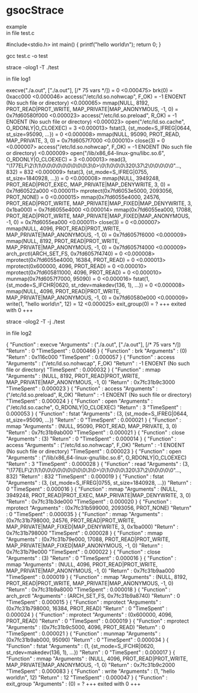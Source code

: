 # gsocStrace

example  
in file test.c

#include<stdio.h>
int main()
{
    printf("hello world\n");
    return 0;
}

gcc test.c -o test

strace -olog1 -T ./test

in file log1

execve("./a.out", ["./a.out"], [/* 75 vars */]) = 0 <0.000475>
brk(0)                                  = 0xacc000 <0.000046>
access("/etc/ld.so.nohwcap", F_OK)      = -1 ENOENT (No such file or directory) <0.000065>
mmap(NULL, 8192, PROT_READ|PROT_WRITE, MAP_PRIVATE|MAP_ANONYMOUS, -1, 0) = 0x7fd60580f000 <0.000023>
access("/etc/ld.so.preload", R_OK)      = -1 ENOENT (No such file or directory) <0.000023>
open("/etc/ld.so.cache", O_RDONLY|O_CLOEXEC) = 3 <0.000013>
fstat(3, {st_mode=S_IFREG|0644, st_size=95090, ...}) = 0 <0.000008>
mmap(NULL, 95090, PROT_READ, MAP_PRIVATE, 3, 0) = 0x7fd6057f7000 <0.000010>
close(3)                                = 0 <0.000007>
access("/etc/ld.so.nohwcap", F_OK)      = -1 ENOENT (No such file or directory) <0.000009>
open("/lib/x86_64-linux-gnu/libc.so.6", O_RDONLY|O_CLOEXEC) = 3 <0.000013>
read(3, "\177ELF\2\1\1\0\0\0\0\0\0\0\0\0\3\0>\0\1\0\0\0\320\37\2\0\0\0\0\0"..., 832) = 832 <0.000009>
fstat(3, {st_mode=S_IFREG|0755, st_size=1840928, ...}) = 0 <0.000008>
mmap(NULL, 3949248, PROT_READ|PROT_EXEC, MAP_PRIVATE|MAP_DENYWRITE, 3, 0) = 0x7fd60522a000 <0.000011>
mprotect(0x7fd6053e5000, 2093056, PROT_NONE) = 0 <0.000015>
mmap(0x7fd6055e4000, 24576, PROT_READ|PROT_WRITE, MAP_PRIVATE|MAP_FIXED|MAP_DENYWRITE, 3, 0x1ba000) = 0x7fd6055e4000 <0.000014>
mmap(0x7fd6055ea000, 17088, PROT_READ|PROT_WRITE, MAP_PRIVATE|MAP_FIXED|MAP_ANONYMOUS, -1, 0) = 0x7fd6055ea000 <0.000011>
close(3)                                = 0 <0.000007>
mmap(NULL, 4096, PROT_READ|PROT_WRITE, MAP_PRIVATE|MAP_ANONYMOUS, -1, 0) = 0x7fd6057f6000 <0.000009>
mmap(NULL, 8192, PROT_READ|PROT_WRITE, MAP_PRIVATE|MAP_ANONYMOUS, -1, 0) = 0x7fd6057f4000 <0.000009>
arch_prctl(ARCH_SET_FS, 0x7fd6057f4740) = 0 <0.000008>
mprotect(0x7fd6055e4000, 16384, PROT_READ) = 0 <0.000013>
mprotect(0x600000, 4096, PROT_READ)     = 0 <0.000010>
mprotect(0x7fd605811000, 4096, PROT_READ) = 0 <0.000010>
munmap(0x7fd6057f7000, 95090)           = 0 <0.000016>
fstat(1, {st_mode=S_IFCHR|0620, st_rdev=makedev(136, 1), ...}) = 0 <0.000008>
mmap(NULL, 4096, PROT_READ|PROT_WRITE, MAP_PRIVATE|MAP_ANONYMOUS, -1, 0) = 0x7fd60580e000 <0.000009>
write(1, "hello world\n", 12)           = 12 <0.000025>
exit_group(0)                           = ?
+++ exited with 0 +++


strace -olog2 -T -j ./test

in file log2 

{
  "Function" : execve
  "Arguments" : ("./a.out", ["./a.out"], [/* 75 vars */])
  "Return" : 0
  "TimeSpent" : 0.000466
}
{
  "Function" : brk
  "Arguments" : (0)
   "Return" : 0x116c000
  "TimeSpent" : 0.000057
}
{
  "Function" : access
  "Arguments" : ("/etc/ld.so.nohwcap", F_OK)
  "Return" : -1 ENOENT (No such file or directory)
  "TimeSpent" : 0.000032
}
{
  "Function" : mmap
  "Arguments" : (NULL, 8192, PROT_READ|PROT_WRITE, MAP_PRIVATE|MAP_ANONYMOUS, -1, 0)
  "Return" : 0x7fc31b9c3000
  "TimeSpent" : 0.000023
}
{
  "Function" : access
  "Arguments" : ("/etc/ld.so.preload", R_OK)
  "Return" : -1 ENOENT (No such file or directory)
  "TimeSpent" : 0.000024
}
{
  "Function" : open
  "Arguments" : ("/etc/ld.so.cache", O_RDONLY|O_CLOEXEC)
  "Return" : 3
  "TimeSpent" : 0.000053
}
{
  "Function" : fstat
  "Arguments" : (3, {st_mode=S_IFREG|0644, st_size=95090, ...})
  "Return" : 0
  "TimeSpent" : 0.000021
}
{
  "Function" : mmap
  "Arguments" : (NULL, 95090, PROT_READ, MAP_PRIVATE, 3, 0)
  "Return" : 0x7fc31b9ab000
  "TimeSpent" : 0.000021
}
{
  "Function" : close
  "Arguments" : (3)
  "Return" : 0
  "TimeSpent" : 0.000014
}
{
  "Function" : access
  "Arguments" : ("/etc/ld.so.nohwcap", F_OK)
  "Return" : -1 ENOENT (No such file or directory)
  "TimeSpent" : 0.000023
}
{
  "Function" : open
  "Arguments" : ("/lib/x86_64-linux-gnu/libc.so.6", O_RDONLY|O_CLOEXEC)
  "Return" : 3
  "TimeSpent" : 0.000028
}
{
  "Function" : read
  "Arguments" : (3, "\177ELF\2\1\1\0\0\0\0\0\0\0\0\0\3\0>\0\1\0\0\0\320\37\2\0\0\0\0\0"..., 832)
  "Return" : 832
  "TimeSpent" : 0.000019
}
{
  "Function" : fstat
  "Arguments" : (3, {st_mode=S_IFREG|0755, st_size=1840928, ...})
  "Return" : 0
  "TimeSpent" : 0.000016
}
{
  "Function" : mmap
  "Arguments" : (NULL, 3949248, PROT_READ|PROT_EXEC, MAP_PRIVATE|MAP_DENYWRITE, 3, 0)
  "Return" : 0x7fc31b3de000
  "TimeSpent" : 0.000020
}
{
  "Function" : mprotect
  "Arguments" : (0x7fc31b599000, 2093056, PROT_NONE)
  "Return" : 0
  "TimeSpent" : 0.000035
}
{
  "Function" : mmap
  "Arguments" : (0x7fc31b798000, 24576, PROT_READ|PROT_WRITE, MAP_PRIVATE|MAP_FIXED|MAP_DENYWRITE, 3, 0x1ba000)
  "Return" : 0x7fc31b798000
  "TimeSpent" : 0.000028
}
{
  "Function" : mmap
  "Arguments" : (0x7fc31b79e000, 17088, PROT_READ|PROT_WRITE, MAP_PRIVATE|MAP_FIXED|MAP_ANONYMOUS, -1, 0)
  "Return" : 0x7fc31b79e000
  "TimeSpent" : 0.000022
}
{
  "Function" : close
  "Arguments" : (3)
  "Return" : 0
  "TimeSpent" : 0.000016
}
{
  "Function" : mmap
  "Arguments" : (NULL, 4096, PROT_READ|PROT_WRITE, MAP_PRIVATE|MAP_ANONYMOUS, -1, 0)
  "Return" : 0x7fc31b9aa000
  "TimeSpent" : 0.000019
}
{
  "Function" : mmap
  "Arguments" : (NULL, 8192, PROT_READ|PROT_WRITE, MAP_PRIVATE|MAP_ANONYMOUS, -1, 0)
  "Return" : 0x7fc31b9a8000
  "TimeSpent" : 0.000018
}
{
  "Function" : arch_prctl
  "Arguments" : (ARCH_SET_FS, 0x7fc31b9a8740)
  "Return" : 0
  "TimeSpent" : 0.000015
}
{
  "Function" : mprotect
  "Arguments" : (0x7fc31b798000, 16384, PROT_READ)
  "Return" : 0
  "TimeSpent" : 0.000024
}
{
  "Function" : mprotect
  "Arguments" : (0x600000, 4096, PROT_READ)
  "Return" : 0
  "TimeSpent" : 0.000019
}
{
  "Function" : mprotect
  "Arguments" : (0x7fc31b9c5000, 4096, PROT_READ)
  "Return" : 0
  "TimeSpent" : 0.000021
}
{
  "Function" : munmap
  "Arguments" : (0x7fc31b9ab000, 95090)
  "Return" : 0
  "TimeSpent" : 0.000034
}
{
  "Function" : fstat
  "Arguments" : (1, {st_mode=S_IFCHR|0620, st_rdev=makedev(136, 1), ...})
  "Return" : 0
  "TimeSpent" : 0.000017
}
{
  "Function" : mmap
  "Arguments" : (NULL, 4096, PROT_READ|PROT_WRITE, MAP_PRIVATE|MAP_ANONYMOUS, -1, 0)
  "Return" : 0x7fc31b9c2000
  "TimeSpent" : 0.000083
}
{
  "Function" : write
  "Arguments" : (1, "hello world\n", 12)
  "Return" : 12
  "TimeSpent" : 0.000047
}
{
  "Function" : exit_group
  "Arguments" : (0) = ?
+++ exited with 0 +++
